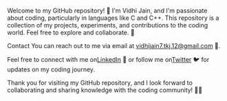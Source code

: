  Welcome to my GitHub repository! 👋 I'm Vidhi Jain, and I'm passionate about coding, particularly in languages like C and C++. This repository is a collection of my projects, experiments, and contributions to the coding world. Feel free to explore and collaborate. 🚀

 Contact
You can reach out to me via email at vidhijain7.tkj.12@gmail.com 📩.

Feel free to connect with me on[LinkedIn](https://www.linkedin.com/in/vidhijain95/) 🔗 or follow me on[Twitter](https://twitter.com/jainvidhi_) 🐦 for updates on my coding journey.

Thank you for visiting my GitHub repository, and I look forward to collaborating and sharing knowledge with the coding community! 🙌✨





<!---
vidhijain95/vidhijain95 is a ✨ special ✨ repository because its `README.md` (this file) appears on your GitHub profile.
You can click the Preview link to take a look at your changes.
--->
